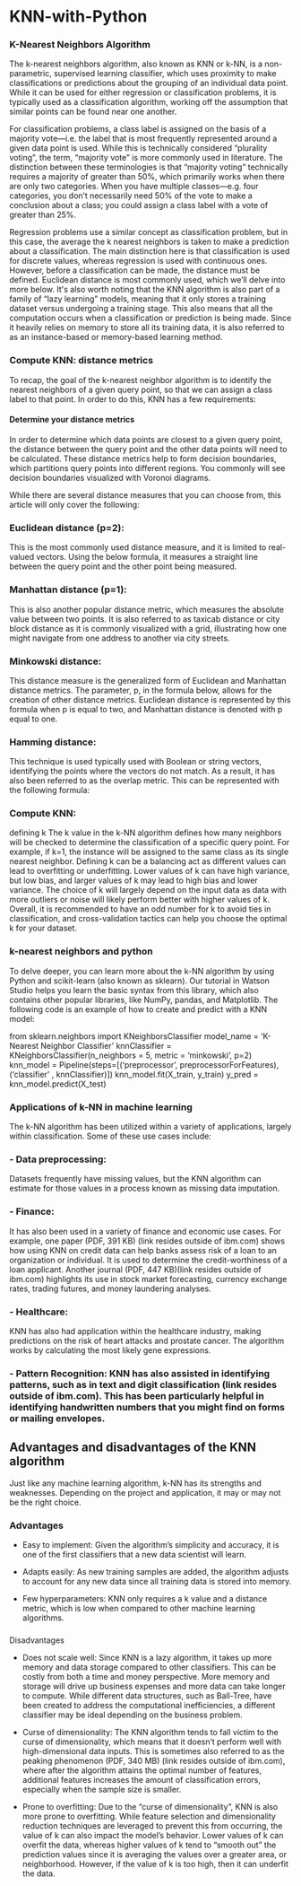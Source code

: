 # KNN-with-Python

### K-Nearest Neighbors Algorithm

The k-nearest neighbors algorithm, also known as KNN or k-NN, is a non-parametric, supervised learning classifier, which uses proximity to make classifications or predictions about the grouping of an individual data point. While it can be used for either regression or classification problems, it is typically used as a classification algorithm, working off the assumption that similar points can be found near one another.


For classification problems, a class label is assigned on the basis of a majority vote—i.e. the label that is most frequently represented around a given data point is used. While this is technically considered “plurality voting”, the term, “majority vote” is more commonly used in literature. The distinction between these terminologies is that “majority voting” technically requires a majority of greater than 50%, which primarily works when there are only two categories. When you have multiple classes—e.g. four categories, you don’t necessarily need 50% of the vote to make a conclusion about a class; you could assign a class label with a vote of greater than 25%.



Regression problems use a similar concept as classification problem, but in this case, the average the k nearest neighbors is taken to make a prediction about a classification. The main distinction here is that classification is used for discrete values, whereas regression is used with continuous ones. However, before a classification can be made, the distance must be defined. Euclidean distance is most commonly used, which we’ll delve into more below.
It's also worth noting that the KNN algorithm is also part of a family of “lazy learning” models, meaning that it only stores a training dataset versus undergoing a training stage. This also means that all the computation occurs when a classification or prediction is being made. Since it heavily relies on memory to store all its training data, it is also referred to as an instance-based or memory-based learning method.

### Compute KNN: distance metrics

To recap, the goal of the k-nearest neighbor algorithm is to identify the nearest neighbors of a given query point, so that we can assign a class label to that point. In order to do this, KNN has a few requirements:

#### Determine your distance metrics

In order to determine which data points are closest to a given query point, the distance between the query point and the other data points will need to be calculated. These distance metrics help to form decision boundaries, which partitions query points into different regions. You commonly will see decision boundaries visualized with Voronoi diagrams.

While there are several distance measures that you can choose from, this article will only cover the following:

### Euclidean distance (p=2): 
This is the most commonly used distance measure, and it is limited to real-valued vectors. Using the below formula, it measures a straight line between the query point and the other point being measured.


### Manhattan distance (p=1):
This is also another popular distance metric, which measures the absolute value between two points. It is also referred to as taxicab distance or city block distance as it is commonly visualized with a grid, illustrating how one might navigate from one address to another via city streets.



### Minkowski distance: 
This distance measure is the generalized form of Euclidean and Manhattan distance metrics. The parameter, p, in the formula below, allows for the creation of other distance metrics. Euclidean distance is represented by this formula when p is equal to two, and Manhattan distance is denoted with p equal to one.


### Hamming distance: 
This technique is used typically used with Boolean or string vectors, identifying the points where the vectors do not match. As a result, it has also been referred to as the overlap metric. This can be represented with the following formula:


### Compute KNN: 
defining k
The k value in the k-NN algorithm defines how many neighbors will be checked to determine the classification of a specific query point. For example, if k=1, the instance will be assigned to the same class as its single nearest neighbor. Defining k can be a balancing act as different values can lead to overfitting or underfitting. Lower values of k can have high variance, but low bias, and larger values of k may lead to high bias and lower variance. The choice of k will largely depend on the input data as data with more outliers or noise will likely perform better with higher values of k. Overall, it is recommended to have an odd number for k to avoid ties in classification, and cross-validation tactics can help you choose the optimal k for your dataset.

### k-nearest neighbors and python

To delve deeper, you can learn more about the k-NN algorithm by using Python and scikit-learn (also known as sklearn). Our tutorial in Watson Studio helps you learn the basic syntax from this library, which also contains other popular libraries, like NumPy, pandas, and Matplotlib. The following code is an example of how to create and predict with a KNN model:

from sklearn.neighbors import KNeighborsClassifier
model_name = ‘K-Nearest Neighbor Classifier’
knnClassifier = KNeighborsClassifier(n_neighbors = 5, metric = ‘minkowski’, p=2)
knn_model = Pipeline(steps=[(‘preprocessor’, preprocessorForFeatures), (‘classifier’ , knnClassifier)])
knn_model.fit(X_train, y_train)
y_pred = knn_model.predict(X_test)

### Applications of k-NN in machine learning
The k-NN algorithm has been utilized within a variety of applications, largely within classification. Some of these use cases include:

### - Data preprocessing: 
Datasets frequently have missing values, but the KNN algorithm can estimate for those values in a process known as missing data imputation.

### - Finance: 
It has also been used in a variety of finance and economic use cases. For example, one paper (PDF, 391 KB)  (link resides outside of ibm.com) shows how using KNN on credit data can help banks assess risk of a loan to an organization or individual. It is used to determine the credit-worthiness of a loan applicant. Another journal (PDF, 447 KB)(link resides outside of ibm.com) highlights its use in stock market forecasting, currency exchange rates, trading futures, and money laundering analyses.

### - Healthcare: 
KNN has also had application within the healthcare industry, making predictions on the risk of heart attacks and prostate cancer. The algorithm works by calculating the most likely gene expressions.

### - Pattern Recognition: KNN has also assisted in identifying patterns, such as in text and digit classification (link resides outside of ibm.com). This has been particularly helpful in identifying handwritten numbers that you might find on forms or mailing envelopes. 

## Advantages and disadvantages of the KNN algorithm

Just like any machine learning algorithm, k-NN has its strengths and weaknesses. Depending on the project and application, it may or may not be the right choice.

### Advantages
- Easy to implement: Given the algorithm’s simplicity and accuracy, it is one of the first classifiers that a new data scientist will learn.
- Adapts easily: As new training samples are added, the algorithm adjusts to account for any new data since all training data is stored into memory.

- Few hyperparameters: KNN only requires a k value and a distance metric, which is low when compared to other machine learning algorithms.

### 
Disadvantages
- Does not scale well: Since KNN is a lazy algorithm, it takes up more memory and data storage compared to other classifiers. This can be costly from both a time and money perspective. More memory and storage will drive up business expenses and more data can take longer to compute. While different data structures, such as Ball-Tree, have been created to address the computational inefficiencies, a different classifier may be ideal depending on the business problem.

- Curse of dimensionality: The KNN algorithm tends to fall victim to the curse of dimensionality, which means that it doesn’t perform well with high-dimensional data inputs. This is sometimes also referred to as the peaking phenomenon (PDF, 340 MB) (link resides outside of ibm.com), where after the algorithm attains the optimal number of features, additional features increases the amount of classification errors, especially when the sample size is smaller.

- Prone to overfitting: Due to the “curse of dimensionality”, KNN is also more prone to overfitting. While feature selection and dimensionality reduction techniques are leveraged to prevent this from occurring, the value of k can also impact the model’s behavior. Lower values of k can overfit the data, whereas higher values of k tend to “smooth out” the prediction values since it is averaging the values over a greater area, or neighborhood. However, if the value of k is too high, then it can underfit the data. 

